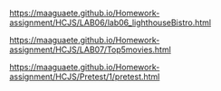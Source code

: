 
https://maaguaete.github.io/Homework-assignment/HCJS/LAB06/lab06_lighthouseBistro.html

https://maaguaete.github.io/Homework-assignment/HCJS/LAB07/Top5movies.html

https://maaguaete.github.io/Homework-assignment/HCJS/Pretest/1/pretest.html
